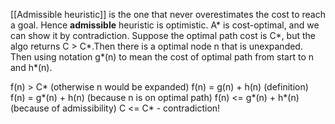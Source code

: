 
[[Admissible heuristic]] is the one that never overestimates the cost to reach a goal. Hence **admissible** heuristic is optimistic.
A* is cost-optimal, and we can show it by contradiction.
Suppose the optimal path cost is C*, but the algo returns C > C*.Then there is a optimal node n that is unexpanded. Then using notation g*(n) to mean the cost of optimal path from start to n and h*(n).

f(n) > C* (otherwise n would be expanded)
f(n) = g(n) + h(n)  (definition)
f(n) = g*(n) + h(n) (because n is on optimal path)
f(n) <= g*(n) + h*(n) (because of admissibility)
C <= C* - contradiction!